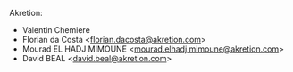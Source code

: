Akretion:

- Valentin Chemiere
- Florian da Costa \<<florian.dacosta@akretion.com>\>
- Mourad EL HADJ MIMOUNE \<<mourad.elhadj.mimoune@akretion.com>\>
- David BEAL \<<david.beal@akretion.com>\>
